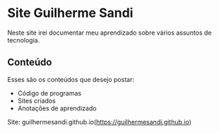 # Site Guilherme Sandi
Neste site irei documentar meu aprendizado sobre vários assuntos de tecnologia.

## Conteúdo
Esses são os conteúdos que desejo postar:

* Código de programas
* Sites criados
* Anotações de aprendizado

Site: guilhermesandi.github.io(https://guilhermesandi.github.io)